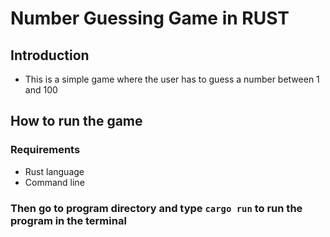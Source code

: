 # Number Guessing Game in RUST

## Introduction

- This is a simple game where the user has to guess a number between 1 and 100

## How to run the game

### Requirements

- Rust language
- Command line

### Then go to program directory and type `cargo run` to run the program in the terminal
